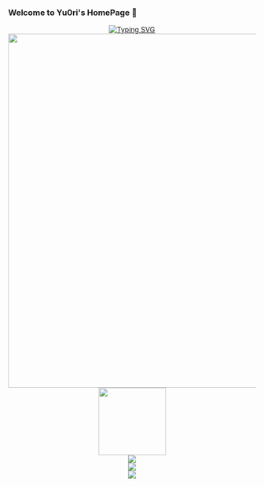 ### Welcome to Yu0ri's HomePage 👋


<!--图片与个人介绍 -->
<div align="center">
<a href="https://git.io/typing-svg"><img src="https://readme-typing-svg.herokuapp.com?size=21&duration=4990&color=313DF7&background=35FF4A3E&center=true&vCenter=true&lines=Welcome+to+Yu0ri%E7%9A%84%E4%B8%96%E7%95%8C;%E4%B8%80%E4%B8%AA%E7%97%B4%E8%BF%B7hacker%E7%9A%84%E6%8A%80%E6%9C%AF%E5%AE%85" alt="Typing SVG" /></a>
<img src="https://s2.loli.net/2022/07/31/27D3gQcEHCs8Aty.jpg" width="720" height="720"> 
</div>

<!--  GitHub 统计卡片-->
<div align="center">
    <img height="137px" src="https://github-readme-stats.vercel.app/api?username=Yu0ri&hide_title=true&hide_border=true&show_icons=trueline_height=21&theme=blueberry" />
</div>

<!--  编程语言使用-->
<div align="center">
    <img  src="https://github-readme-stats.vercel.app/api/top-langs/?username=Yu0ri&layout=compact&langs_count=6&text_color=000&icon_color=fff&bg_color=0,52fa5a,4dfcff,c64dff&theme=graywhite" />
</div>

<!--  奖杯-->
<div align="center">
  <img  src="https://github-profile-trophy.vercel.app/?username=Yu0ri&theme=gruvbox&row=1&column=7&no-frame=true&no-bg=true" />
</div>

<!--  活动轨迹-->
<div align="center">
    <img src="https://activity-graph.herokuapp.com/graph?username=Yu0ri&theme=xcode" />
</div>
